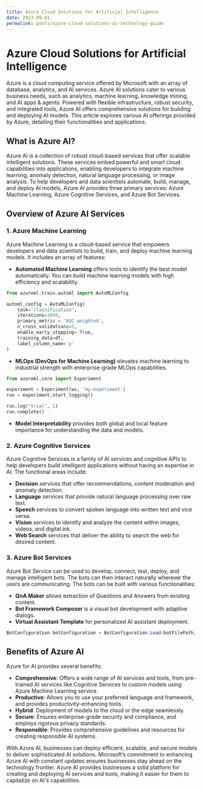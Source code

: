 ```yaml
---
title: Azure Cloud Solutions for Artificial Intelligence
date: 2023-09-01
permalink: posts/azure-cloud-solutions-ai-technology-guide
---
```


# Azure Cloud Solutions for Artificial Intelligence

Azure is a cloud computing service offered by Microsoft with an array of database, analytics, and AI services. Azure AI solutions cater to various business needs, such as analytics, machine learning, knowledge mining, and AI apps & agents. Powered with flexible infrastructure, robust security, and integrated tools, Azure AI offers comprehensive solutions for building and deploying AI models. This article explores various AI offerings provided by Azure, detailing their functionalities and applications.

## What is Azure AI?

Azure AI is a collection of robust cloud-based services that offer scalable intelligent solutions. These services embed powerful and smart cloud capabilities into applications, enabling developers to integrate machine learning, anomaly detection, natural language processing, or image analysis. To help developers and data scientists automate, build, manage, and deploy AI models, Azure AI provides three primary services: Azure Machine Learning, Azure Cognitive Services, and Azure Bot Services.

## Overview of Azure AI Services

### 1. Azure Machine Learning

Azure Machine Learning is a cloud-based service that empowers developers and data scientists to build, train, and deploy machine learning models. It includes an array of features:

- **Automated Machine Learning** offers tools to identify the best model automatically. You can build machine learning models with high efficiency and scalability.

```python
from azureml.train.automl import AutoMLConfig

automl_config = AutoMLConfig(
    task='classification',
    iterations=1000,
    primary_metric = 'AUC_weighted',
    n_cross_validations=5,
    enable_early_stopping= True,
    training_data=df,
    label_column_name='y'
)
```

- **MLOps (DevOps for Machine Learning)** elevates machine learning to industrial strength with enterprise-grade MLOps capabilities.

```python
from azureml.core import Experiment

experiment = Experiment(ws, 'my-experiment')
run = experiment.start_logging()

run.log("trial", 1)
run.complete()
```

- **Model Interpretability** provides both global and local feature importance for understanding the data and models.

### 2. Azure Cognitive Services

Azure Cognitive Services is a family of AI services and cognitive APIs to help developers build intelligent applications without having an expertise in AI. The functional areas include:

- **Decision** services that offer recommendations, content moderation and anomaly detection.
- **Language** services that provide natural language processing over raw text.
- **Speech** services to convert spoken language into written text and vice versa.
- **Vision** services to identify and analyze the content within images, videos, and digital ink.
- **Web Search** services that deliver the ability to search the web for desired content.

### 3. Azure Bot Services

Azure Bot Service can be used to develop, connect, test, deploy, and manage intelligent bots. The bots can then interact naturally wherever the users are communicating. The bots can be built with various functionalities:

- **QnA Maker** allows extraction of Questions and Answers from existing content.
- **Bot Framework Composer** is a visual bot development with adaptive dialogs.
- **Virtual Assistant Template** for personalized AI assistant deployment.

```csharp
BotConfiguration botConfiguration = BotConfiguration.Load(botFilePath, secret);
```

## Benefits of Azure AI

Azure for AI provides several benefits:

- **Comprehensive**: Offers a wide range of AI services and tools, from pre-trained AI services like Cognitive Services to custom models using Azure Machine Learning service.
- **Productive**: Allows you to use your preferred language and framework, and provides productivity-enhancing tools.
- **Hybrid**: Deployment of models to the cloud or the edge seamlessly.
- **Secure**: Ensures enterprise-grade security and compliance, and employs rigorous privacy standards.
- **Responsible**: Provides comprehensive guidelines and resources for creating responsible AI systems.

With Azure AI, businesses can deploy efficient, scalable, and secure models to deliver sophisticated AI solutions. Microsoft’s commitment to enhancing Azure AI with constant updates ensures businesses stay ahead on the technology frontier. Azure AI provides businesses a solid platform for creating and deploying AI services and tools, making it easier for them to capitalize on AI's capabilities.
